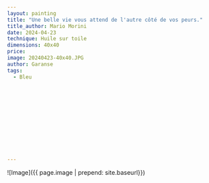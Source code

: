 ```yaml
---
layout: painting
title: "Une belle vie vous attend de l'autre côté de vos peurs." 
title_author: Mario Morini						                                                  
date: 2024-04-23
technique: Huile sur toile 
dimensions: 40x40
price: 
image: 20240423-40x40.JPG 
author: Garanse
tags:
  - Bleu
  
  
  
  
  
  
  
  
  
  
  
  
---
```

![Image]({{ page.image | prepend: site.baseurl}})

